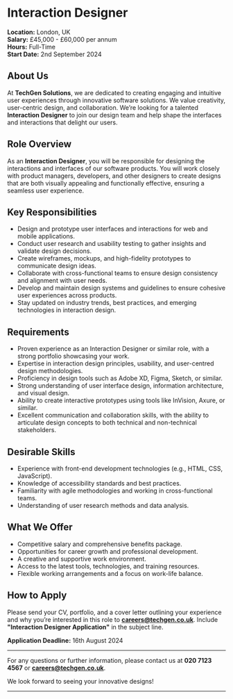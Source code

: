# **Interaction Designer**

**Location:** London, UK  
**Salary:** £45,000 - £60,000 per annum  
**Hours:** Full-Time  
**Start Date:** 2nd September 2024

## **About Us**

At **TechGen Solutions**, we are dedicated to creating engaging and intuitive user experiences through innovative software solutions. We value creativity, user-centric design, and collaboration. We’re looking for a talented **Interaction Designer** to join our design team and help shape the interfaces and interactions that delight our users.

## **Role Overview**

As an **Interaction Designer**, you will be responsible for designing the interactions and interfaces of our software products. You will work closely with product managers, developers, and other designers to create designs that are both visually appealing and functionally effective, ensuring a seamless user experience.

## **Key Responsibilities**

- Design and prototype user interfaces and interactions for web and mobile applications.
- Conduct user research and usability testing to gather insights and validate design decisions.
- Create wireframes, mockups, and high-fidelity prototypes to communicate design ideas.
- Collaborate with cross-functional teams to ensure design consistency and alignment with user needs.
- Develop and maintain design systems and guidelines to ensure cohesive user experiences across products.
- Stay updated on industry trends, best practices, and emerging technologies in interaction design.

## **Requirements**

- Proven experience as an Interaction Designer or similar role, with a strong portfolio showcasing your work.
- Expertise in interaction design principles, usability, and user-centred design methodologies.
- Proficiency in design tools such as Adobe XD, Figma, Sketch, or similar.
- Strong understanding of user interface design, information architecture, and visual design.
- Ability to create interactive prototypes using tools like InVision, Axure, or similar.
- Excellent communication and collaboration skills, with the ability to articulate design concepts to both technical and non-technical stakeholders.

## **Desirable Skills**

- Experience with front-end development technologies (e.g., HTML, CSS, JavaScript).
- Knowledge of accessibility standards and best practices.
- Familiarity with agile methodologies and working in cross-functional teams.
- Understanding of user research methods and data analysis.

## **What We Offer**

- Competitive salary and comprehensive benefits package.
- Opportunities for career growth and professional development.
- A creative and supportive work environment.
- Access to the latest tools, technologies, and training resources.
- Flexible working arrangements and a focus on work-life balance.

## **How to Apply**

Please send your CV, portfolio, and a cover letter outlining your experience and why you’re interested in this role to **careers@techgen.co.uk**. Include **"Interaction Designer Application"** in the subject line.

**Application Deadline:** 16th August 2024

---

For any questions or further information, please contact us at **020 7123 4567** or **careers@techgen.co.uk**.

We look forward to seeing your innovative designs!

---
